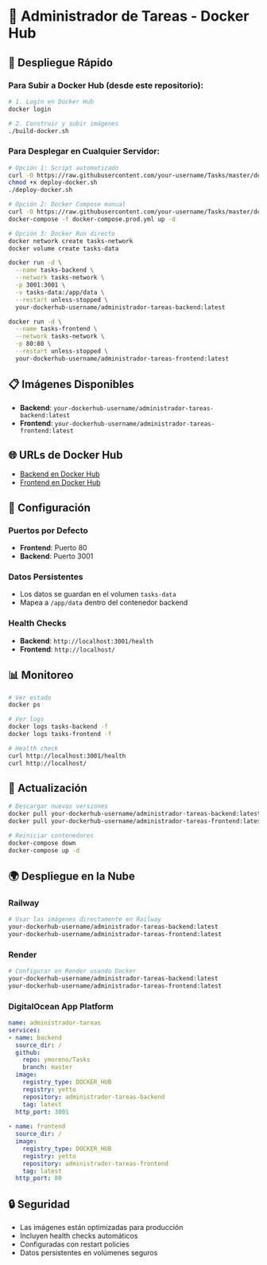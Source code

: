 # 🐳 Administrador de Tareas - Docker Hub

## 🚀 Despliegue Rápido

### Para Subir a Docker Hub (desde este repositorio):

```bash
# 1. Login en Docker Hub
docker login

# 2. Construir y subir imágenes
./build-docker.sh
```

### Para Desplegar en Cualquier Servidor:

```bash
# Opción 1: Script automatizado
curl -O https://raw.githubusercontent.com/your-username/Tasks/master/deploy-docker.sh
chmod +x deploy-docker.sh
./deploy-docker.sh

# Opción 2: Docker Compose manual
curl -O https://raw.githubusercontent.com/your-username/Tasks/master/docker-compose.prod.yml
docker-compose -f docker-compose.prod.yml up -d

# Opción 3: Docker Run directo
docker network create tasks-network
docker volume create tasks-data

docker run -d \
  --name tasks-backend \
  --network tasks-network \
  -p 3001:3001 \
  -v tasks-data:/app/data \
  --restart unless-stopped \
  your-dockerhub-username/administrador-tareas-backend:latest

docker run -d \
  --name tasks-frontend \
  --network tasks-network \
  -p 80:80 \
  --restart unless-stopped \
  your-dockerhub-username/administrador-tareas-frontend:latest
```

## 📋 Imágenes Disponibles

- **Backend**: `your-dockerhub-username/administrador-tareas-backend:latest`
- **Frontend**: `your-dockerhub-username/administrador-tareas-frontend:latest`

## 🌐 URLs de Docker Hub

- [Backend en Docker Hub](https://hub.docker.com/r/your-dockerhub-username/administrador-tareas-backend)
- [Frontend en Docker Hub](https://hub.docker.com/r/your-dockerhub-username/administrador-tareas-frontend)

## 🔧 Configuración

### Puertos por Defecto
- **Frontend**: Puerto 80
- **Backend**: Puerto 3001

### Datos Persistentes
- Los datos se guardan en el volumen `tasks-data`
- Mapea a `/app/data` dentro del contenedor backend

### Health Checks
- **Backend**: `http://localhost:3001/health`
- **Frontend**: `http://localhost/`

## 📊 Monitoreo

```bash
# Ver estado
docker ps

# Ver logs
docker logs tasks-backend -f
docker logs tasks-frontend -f

# Health check
curl http://localhost:3001/health
curl http://localhost/
```

## 🔄 Actualización

```bash
# Descargar nuevas versiones
docker pull your-dockerhub-username/administrador-tareas-backend:latest
docker pull your-dockerhub-username/administrador-tareas-frontend:latest

# Reiniciar contenedores
docker-compose down
docker-compose up -d
```

## 🌍 Despliegue en la Nube

### Railway
```bash
# Usar las imágenes directamente en Railway
your-dockerhub-username/administrador-tareas-backend:latest
your-dockerhub-username/administrador-tareas-frontend:latest
```

### Render
```bash
# Configurar en Render usando Docker
your-dockerhub-username/administrador-tareas-backend:latest
your-dockerhub-username/administrador-tareas-frontend:latest
```

### DigitalOcean App Platform
```yaml
name: administrador-tareas
services:
- name: backend
  source_dir: /
  github:
    repo: ymoreno/Tasks
    branch: master
  image:
    registry_type: DOCKER_HUB
    registry: yetto
    repository: administrador-tareas-backend
    tag: latest
  http_port: 3001
  
- name: frontend
  source_dir: /
  image:
    registry_type: DOCKER_HUB
    registry: yetto
    repository: administrador-tareas-frontend
    tag: latest
  http_port: 80
```

## 🔒 Seguridad

- Las imágenes están optimizadas para producción
- Incluyen health checks automáticos
- Configuradas con restart policies
- Datos persistentes en volúmenes seguros